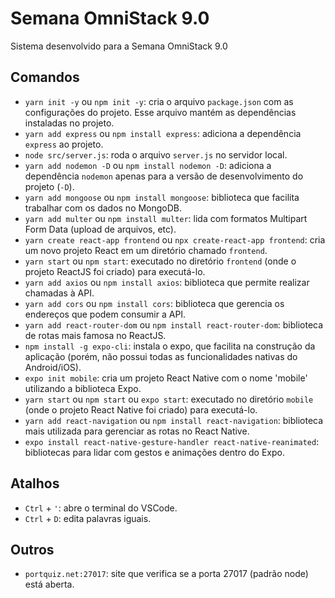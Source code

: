 # Semana OmniStack 9.0
Sistema desenvolvido para a Semana OmniStack 9.0

## Comandos
- `yarn init -y` ou `npm init -y`: cria o arquivo `package.json` com as configurações do projeto. Esse arquivo mantém as dependências instaladas no projeto.
- `yarn add express` ou `npm install express`: adiciona a dependência `express` ao projeto.
- `node src/server.js`: roda o arquivo `server.js` no servidor local.
- `yarn add nodemon -D` ou `npm install nodemon -D`: adiciona a dependência `nodemon` apenas para a versão de desenvolvimento do projeto (`-D`).
- `yarn add mongoose` ou `npm install mongoose`: biblioteca que facilita trabalhar com os dados no MongoDB.
- `yarn add multer` ou `npm install multer`: lida com formatos Multipart Form Data (upload de arquivos, etc).
- `yarn create react-app frontend` ou `npx create-react-app frontend`: cria um novo projeto React em um diretório chamado `frontend`.
- `yarn start` ou `npm start`: executado no diretório `frontend` (onde o projeto ReactJS foi criado) para executá-lo.
- `yarn add axios` ou `npm install axios`: biblioteca que permite realizar chamadas à API.
- `yarn add cors` ou `npm install cors`: biblioteca que gerencia os endereços que podem consumir a API.
- `yarn add react-router-dom` ou `npm install react-router-dom`: biblioteca de rotas mais famosa no ReactJS.
- `npm install -g expo-cli`: instala o expo, que facilita na construção da aplicação (porém, não possui todas as funcionalidades nativas do Android/iOS).
- `expo init mobile`: cria um projeto React Native com o nome 'mobile' utilizando a biblioteca Expo.
- `yarn start` ou `npm start` ou `expo start`: executado no diretório `mobile` (onde o projeto React Native foi criado) para executá-lo.
- `yarn add react-navigation` ou `npm install react-navigation`: biblioteca mais utilizada para gerenciar as rotas no React Native.
- `expo install react-native-gesture-handler react-native-reanimated`: bibliotecas para lidar com gestos e animações dentro do Expo.

## Atalhos
- `Ctrl` + `'`: abre o terminal do VSCode.
- `Ctrl` + `D`: edita palavras iguais.

## Outros

- `portquiz.net:27017`: site que verifica se a porta 27017 (padrão node) está aberta.
